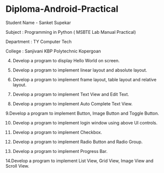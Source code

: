 # Diploma-Android-Practical
Student Name - Sanket Supekar

Subject : Programming in Python ( MSBTE Lab Manual Practical)

Department : TY Computer Tech

College : Sanjivani KBP Polytechnic Kopergoan

4. Develop a program to display Hello 
World on screen.

5. Develop a program to implement linear
layout and absolute layout.

6. Develop a program to implement frame
layout, table layout and relative layout.

7. Develop a program to implement Text
View and Edit Text. 

8. Develop a program to implement Auto
Complete Text View. 

9.Develop a program to implement 
Button, Image Button and Toggle Button. 

10. Develop a program to implement login
window using above UI controls. 

11. Develop a program to implement
Checkbox. 

12. Develop a program to implement Radio 
Button and Radio Group.

13. Develop a program to implement
Progress Bar. 

14.Develop a program to implement List
View, Grid View, Image View and Scroll 
View. 
